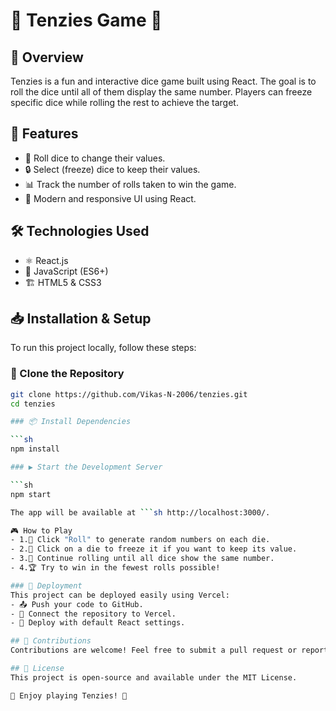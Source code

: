 # 🎲 Tenzies Game 🎲

## 🚀 Overview
Tenzies is a fun and interactive dice game built using React. The goal is to roll the dice until all of them display the same number. Players can freeze specific dice while rolling the rest to achieve the target.

## 🌟 Features
- 🎲 Roll dice to change their values.
- 🔒 Select (freeze) dice to keep their values.
- 📊 Track the number of rolls taken to win the game.
- 🎨 Modern and responsive UI using React.

## 🛠 Technologies Used
- ⚛️ React.js
- 📜 JavaScript (ES6+)
- 🏗 HTML5 & CSS3

## 📥 Installation & Setup
To run this project locally, follow these steps:

### 📂 Clone the Repository

```sh
git clone https://github.com/Vikas-N-2006/tenzies.git
cd tenzies

### 📦 Install Dependencies

```sh
npm install

### ▶️ Start the Development Server

```sh
npm start

The app will be available at ```sh http://localhost:3000/.

🎮 How to Play
- 1.🎲 Click "Roll" to generate random numbers on each die.
- 2.🛑 Click on a die to freeze it if you want to keep its value.
- 3.🔄 Continue rolling until all dice show the same number.
- 4.🏆 Try to win in the fewest rolls possible!

### 🚀 Deployment
This project can be deployed easily using Vercel:
- 📤 Push your code to GitHub.
- 🔗 Connect the repository to Vercel.
- 🚀 Deploy with default React settings.

## 🤝 Contributions
Contributions are welcome! Feel free to submit a pull request or report issues.

## 📜 License
This project is open-source and available under the MIT License.

🎉 Enjoy playing Tenzies! 🎲